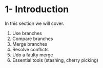 # 1- Introduction

In this section we will cover.

1. Use branches
2. Compare branches
3. Merge branches
4. Resolve conflicts
5. Udo a faulty merge
6. Essential tools (stashing, cherry picking)
